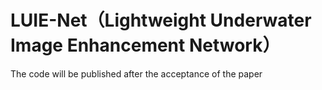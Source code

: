 # LUIE-Net（Lightweight Underwater Image Enhancement Network）
The code will be published after the acceptance of the paper
